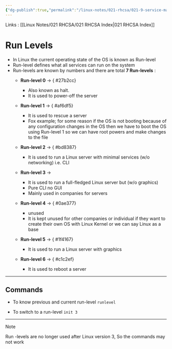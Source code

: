 ```yaml
---
{"dg-publish":true,"permalink":"/linux-notes/021-rhcsa/021-9-service-management/021-9-2-run-levels/"}
---
```


Links : [[Linux Notes/021 RHCSA/021 RHCSA Index\|021 RHCSA Index]]

# Run Levels 

- In Linux the current operating state of the OS is known as Run-level
- Run-level defines what all services can run on the system
- Run-levels are known by numbers and there are total **7 Run-levels** :
	- **Run-level 0** &rarr; 
{ #27b2cc}

		- Also known as halt. 
		- It is used to power-off the server
	- **Run-level 1** &rarr; 
{ #af6df5}

		- It is used to rescue a server
		- Fox example; for some reason if the OS is not booting because of any configuration changes in the OS then we have to boot the OS using Run-level 1 so we can have root powers and make changes to the file
	- **Run-level 2** &rarr;
{ #bd8387}

		- It is used to run a Linux server with minimal services (w/o networking) i.e. CLI
	- **Run-level 3** &rarr;
		- It is used to run a full-fledged Linux server but (w/o graphics)
		- Pure CLI no GUI 
		- Mainly used in companies for servers
	- **Run-level 4** &rarr;
{ #0ae377}

		- unused
		- It is kept unused for other companies or individual if they want to create their own OS with Linux Kernel or we can say Linux as a base
	- **Run-level 5** &rarr;
{ #1f4167}

		- It is used to run a Linux server with graphics
	- **Run-level 6** &rarr;
{ #c1c2ef}

		- It is used to reboot a server

<hr>

## Commands

- To know previous and current run-level
	`runlevel`

- To switch to a run-level
	`init 3`

<hr>

>[!Note]
Run -levels are no longer used after Linux version 3, So the commands may not work